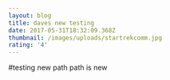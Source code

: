 ```yaml
---
layout: blog
title: daves new testing
date: 2017-05-31T18:32:09.368Z
thumbnail: /images/uploads/startrekcomm.jpg
rating: '4'
---
```

#testing new path
path is new


